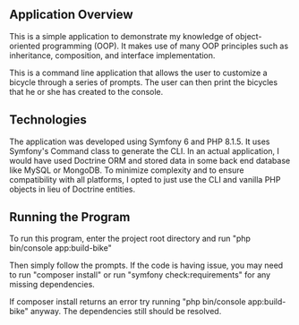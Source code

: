 ## Application Overview
This is a simple application to demonstrate my knowledge of object-oriented programming (OOP). It makes use of many OOP principles such as inheritance, composition, and interface implementation.

This is a command line application that allows the user to customize a bicycle through a series of prompts. The user can then print the bicycles that he or she has created to the console.

## Technologies
The application was developed using Symfony 6 and PHP 8.1.5. It uses Symfony's Command class to generate the CLI. In an actual application, I would have used Doctrine ORM and stored data in some back end database like MySQL or MongoDB. To minimize complexity and to ensure compatibility with all platforms, I opted to just use the CLI and vanilla PHP objects in lieu of Doctrine entities.

## Running the Program
To run this program, enter the project root directory and run "php bin/console app:build-bike"

Then simply follow the prompts. If the code is having issue, you may need to run "composer install" or run "symfony check:requirements" for any missing dependencies. 

If composer install returns an error try running "php bin/console app:build-bike" anyway. The dependencies still should be resolved.
